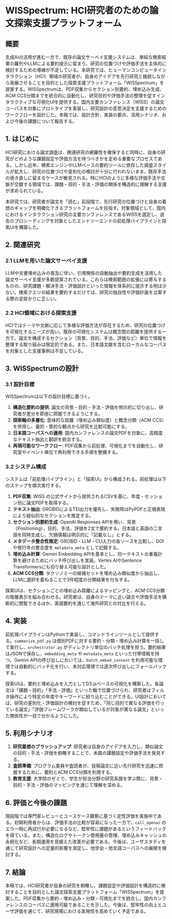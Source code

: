 # WISSpectrum: HCI研究者のための論文探索支援プラットフォーム

## 概要
生成AIの活用が進む一方で、既存の論文サーベイ支援システムは、単純な検索結果の羅列やLLMによる要約提示に留まり、研究の位置づけや評価手法を主体的に検討するための導線が不足している。本研究では、ヒューマンコンピュータインタラクション（HCI）領域の研究者が、自身のアイデアを先行研究と接続しながら発展させることを目的とした探索支援プラットフォーム「WISSpectrum」を提案する。WISSpectrumは、PDF収集からセクション別要約、埋め込み生成、ACM CCS分類までを統合的に自動化し、研究目的や評価手法の整理を促すインタラクティブな可視化UIを提供する。国内主要カンファレンス（WISS）の論文コーパスを対象にプロトタイプを実装し、研究設計の意思決定を支援するためのワークフローを設計した。本稿では、設計方針、実装の要点、活用シナリオ、および今後の課題について報告する。

## 1. はじめに
HCI研究における論文調査は、関連研究の網羅性を確保すると同時に、自身の研究がどのような課題設定や評価方法を持つべきかを定める重要なプロセスである。しかし近年、検索エンジンやLLMベースの要約ツールに依存した調査スタイルが拡大し、研究の位置づけや差別化の検討が十分に行われないまま、既存手法の焼き直しに留まるケースが散見される。特にHCIのように多様な評価手法や文脈が交錯する領域では、課題・目的・手法・評価の関係を構造的に理解する支援が求められている。

本研究では、研究者が論文を「読む」前段階で、先行研究の位置づけと自身の着想のギャップを明確化できるプラットフォームを目指す。対象領域として、国内におけるインタラクション研究の主要カンファレンスであるWISSを選定し、過去のプロシーディングを対象としたエンドツーエンドの前処理パイプラインと探索UIを構築した。

## 2. 関連研究
### 2.1 LLMを用いた論文サーベイ支援
LLMや文書埋め込みの普及に伴い、引用関係の自動抽出や要約生成を活用した論文サーベイ支援が多数提案されている。これらは検索範囲の拡張には寄与するものの、研究課題・解決手法・評価設計といった情報を体系的に提示する例は少ない。検索クエリの結果を要約するだけでは、研究の独自性や評価計画を立案する際の足掛かりに乏しい。

### 2.2 HCI領域における探索支援
HCIではテーマや文脈に応じて多様な評価方法が存在するため、研究の位置づけを可視化するニーズが高い。既存の可視化システムは概念間の距離を提供する一方で、論文を構成するセクション（背景、目的、手法、評価など）単位で情報を整理する取り組みは限定的である。また、日本語文献を含むローカルなコーパスを対象とした支援事例は不足している。

## 3. WISSpectrumの設計
### 3.1 設計目標
WISSpectrumは以下の設計目標に基づく。
1. **構造化要約の提供**: 論文の背景・目的・手法・評価を明示的に切り出し、研究者が差分を即座に把握できるようにする。
2. **探索軸の多層化**: 意味的な距離（埋め込み類似度）と概念分類（ACM CCS）を併用し、量的・質的な観点から研究を比較可能にする。
3. **日本語コーパスへの適用**: 国内カンファレンスの論文PDFを対象に、高精度なテキスト抽出と翻訳を統合する。
4. **再現可能なワークフロー**: PDF収集から前処理、可視化までを自動化し、研究室やイベント単位で再利用できる手順を整備する。

### 3.2 システム構成
システムは「前処理パイプライン」と「探索UI」から構成される。前処理は以下のステップを順次実行する。
1. **PDF収集**: WISS の公式サイトから提供されるCSVを基に、年度・セッション別に論文PDFを取得する。
2. **テキスト抽出**: GROBIDによるTEI出力を優先し、失敗時はPyPDFと正規表現により疑似的なセクションを推定する。
3. **セクション別要約生成**: OpenAI Responses APIを用い、背景（Positioning）、目的、手法、評価を2文で要約する。日本語と英語の二言語を同時生成し、欠損情報は明示的に「記載なし」とする。
4. **メタデータ整合性推定**: GROBID・LLM・CLI入力の各ソースを比較し、DOIや発行年の整合度を `metadata_meta` として記録する。
5. **埋め込み計算**: Gemini Embedding APIを基本とし、同一テキストの重複計算を避けるためにバッチ呼び出しを実装。Vertex AIやSentence Transformersにも切り替え可能な設計とした。
6. **ACM CCS分類**: タクソノミーの候補セットを埋め込み類似度から抽出し、LLMに選択を委ねることで3件程度の分類結果を付与する。

探索UIは、セクションごとの埋め込み距離によるマッピングと、ACM CCS分類の階層表示を組み合わせる。研究者は、自身のテーマに近い論文や評価手法を横断的に閲覧できるほか、英語要約を通じて海外研究との対比を行える。

## 4. 実装
前処理パイプラインはPythonで実装し、コマンドラインツールとして提供する。`summarize_pdf.py` は個別PDFに対する要約・分類・埋め込み計算を一括して実行し、`orchestrator.py` がディレクトリ単位のバッチ処理を担う。要約結果はJSONで保存し、`embedding_meta` や `metadata_meta` といった付帯情報を持つ。Gemini APIの呼び出しにおいては、`batch_embed_content` を利用可能な環境では自動的にバッチ化を行い、未対応環境では逐次呼び出しにフォールバックする。

探索UIは、要約と埋め込みを入力としてD3.jsベースの可視化を構築した。各論文は「課題・目的」「手法・評価」といった軸で位置づけられ、研究者はフィルタ操作により特定の年度やキーワードに絞り込むことができる。UI設計においては、研究の差別化・評価設計の検討を促すため、「同じ目的で異なる評価を行っている論文」「評価フレームワークが類似しているが対象が異なる論文」といった関係性が一目で分かるようにした。

## 5. 利用シナリオ
1. **研究着想のブラッシュアップ**: 研究者は自身のアイデアを入力し、類似論文の目的・手法・評価を俯瞰することで、未踏の課題設定や評価手法を発見する。
2. **査読準備**: プログラム委員や査読者が、投稿論文に近い先行研究を迅速に把握するために、要約とACM CCS分類を利用する。
3. **教育支援**: 大学院のゼミで、学生が担当分野の研究系譜を学ぶ際に、背景・目的・手法・評価のマッピングを通じて理解を深める。

## 6. 評価と今後の課題
現段階では専門家レビューとユースケース観察に基づく定性評価を実施中である。初期利用者からは、評価手法の比較が容易になった一方で、`call_openai` のエラー時に再試行が必要になるなど、堅牢性に課題があるというフィードバックを得ている。また、構造化ログやトークン使用量の管理、埋め込みキャッシュの永続化など、長期運用を見据えた改善が必要である。今後は、ユーザスタディを通じて研究設計への定量的影響を測定し、他学会・他言語コーパスへの展開を検討する。

## 7. 結論
本稿では、HCI研究者が自身の研究を俯瞰し、課題設定や評価設計を構造的に検討することを目的とした論文探索支援プラットフォーム「WISSpectrum」を提案した。PDF収集から要約・埋め込み・分類・可視化までを統合し、国内カンファレンスのコーパスに適用可能であることを示した。今後は、堅牢性の向上とユーザ評価を通じて、研究現場における実用性を高めていく予定である。

